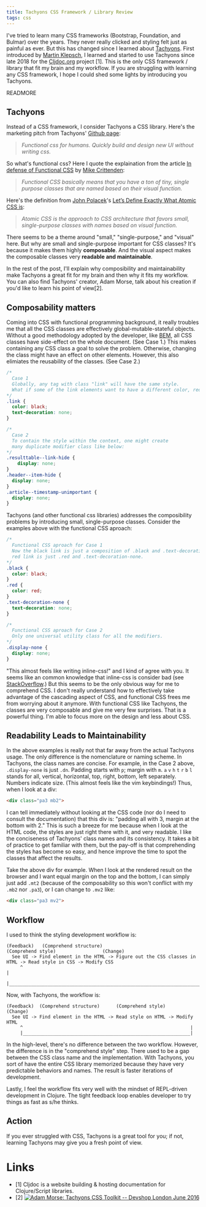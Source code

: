 ```yaml
---
title: Tachyons CSS Framework / Library Review
tags: css
---
```


I've tried to learn many CSS frameworks (Bootstrap, Foundation, and Bulmar)
over the years. They never really clicked and styling felt just as painful
as ever. But this has changed since I learned about [Tachyons](https://tachyons.io/).
First introduced by [Martin Klepsch](https://twitter.com/martinklepsch),
I learned and started to use Tachyons since late 2018 for the [Cljdoc.org](https://cljdoc.org/)
project [1]. This is the only CSS framework / library that fit my brain and my workflow.
If you are struggling with learning any CSS framework, I hope I could shed some lights
by introducing you Tachyons.

READMORE

## Tachyons

Instead of a CSS framework, I consider Tachyons a CSS library.
Here's the marketing pitch from Tachyons'
[Github page](https://github.com/tachyons-css/tachyons/):

> _Functional css for humans.
> Quickly build and design new UI without writing css._

So what's functional css? Here I quote the explaination from the article
[In defense of Functional CSS](https://www.mikecr.it/ramblings/functional-css/)
by [Mike Crittenden](https://twitter.com/mcrittenden):

> _Functional CSS basically means that you have a ton of tiny,
> single purpose classes that are named based on their visual function._

Here's the definition from [John Polacek](https://twitter.com/johnpolacek)'s
[Let’s Define Exactly What Atomic CSS is](https://css-tricks.com/lets-define-exactly-atomic-css/):

> _Atomic CSS is the approach to CSS architecture that favors small,
> single-purpose classes with names based on visual function._

There seems to be a theme around "small," "single-purpose," and "visual" here.
But why are small and single-purpose important for CSS classes? It's because it makes
them highly __composable__. And the visual aspect makes the composable classes
very __readable and maintainable__.

In the rest of the post, I'll explain why composibility and maintainability
make Tachyons a great fit for my brain and then why it fits my workflow.
You can also find Tachyons' creator, Adam Morse, talk about his creation
if you'd like to learn his point of view[2].

## Composability matters

Coming into CSS with functional programming background, it really troubles me
that all the CSS classes are effectively global-mutable-stateful objects. Without a good methodology
adopted by the developer, like [BEM](http://getbem.com/), all CSS classes have
side-effect on the whole document. (See Case 1.) This makes containing
any CSS class a goal to solve the problem. Otherwise, changing the class might
have an effect on other elements. However, this also elimiates the
reusability of the classes. (See Case 2.)

```css
/*
  Case 1
  Globally, any tag with class "link" will have the same style.
  What if some of the link elements want to have a different color, red?
*/
.link {
  color: black;
  text-decoration: none;
}

/*
  Case 2
  To contain the style within the context, one might create
  many duplicate modifier class like below:
*/
.resulttable--link-hide {
	display: none;
}
.header--item-hide {
  display: none;
}
.article--timestamp-unimportant {
  display: none;
}
```

Tachyons (and other functional css libraries) addresses the composibility problems by
introducing small, single-purpose classes.
Consider the examples above with the functional CSS aproach:

```css
/*
  Functional CSS aproach for Case 1
  Now the black link is just a composition of .black and .text-decoration-none;
  red link is just .red and .text-decoration-none.
*/
.black {
  color: black;
}
.red {
  color: red;
}
.text-decoration-none {
  text-decoration: none;
}

/*
  Functional CSS aproach for Case 2
  Only one universal utility class for all the modifiers.
*/
.display-none {
  display: none;
}
```

"This almost feels like writing inline-css!" and I kind of agree with you.
It seems like an common knowledge that inline-css is consider bad
(see [StackOverflow](https://stackoverflow.com/questions/2612483/whats-so-bad-about-in-line-css).)
But this seems to be the only obvious way for me to comprehend CSS.
I don't really understand how to effectively take advantage of the
cascading aspect of CSS, and functional CSS frees me from worrying
about it anymore. With functional CSS like Tachyons, the classes are
very composable and give me very few surprises. That is a powerful thing.
I'm able to focus more on the design and less about CSS.

## Readability Leads to Maintainability

In the above examples is really not that far away from the actual Tachyons usage.
The only difference is the nomenclature or naming scheme. In Tachyons,
the class names are concise. For example, in the Case 2 above, `.display-none` is
just `.dn`. Padding starts with `p`; margin with `m`. `a` `v` `h` `t` `r` `b` `l` stands
for all, vertical, horizontal, top, right, bottom, left separately. Numbers indicate size.
(This almost feels like the vim keybindings!)
Thus, when I look at a div:

```html
<div class="pa3 mb2">
```

I can tell immediately without looking at the CSS code (nor do I need to consult the documentation)
that this div is: "padding all with 3, margin at the bottom with 2."
This is such a breeze for me because when I look at the HTML code,
the styles are just right there with it, and very readable.
I like the conciseness of Tachyons' class names and its consistency.
It takes a bit of practice to get familiar with them,
but the pay-off is that comprehending the styles has become so easy,
and hence improve the time to spot the classes that affect the results.

Take the above div for example. When I look at the rendered result
on the browser and I want equal margin on the top and the bottom,
I can simply just add `.mt2` (because of the composability so this
won't conflict with my `.mb2` nor `.pa3`), or I can change to `.mv2` like:

```html
<div class="pa3 mv2">
```

## Workflow

I used to think the styling development workflow is:

```
(Feedback)   (Comprehend structure)                                (Comprehend style)                 (Change)
  See UI -> Find element in the HTML -> Figure out the CSS classes in HTML -> Read style in CSS -> Modify CSS
     ^                                                                                                  |
     |__________________________________________________________________________________________________|
```

Now, with Tachyons, the workflow is:

```
(Feedback)  (Comprehend structure)      (Comprehend style)      (Change)
  See UI -> Find element in the HTML -> Read style on HTML -> Modify HTML
     ^                                                             |
     |_____________________________________________________________|
```

In the high-level, there's no difference between the two workflow.
However, the difference is in the "comprehend style" step.
There used to be a gap between the CSS class name and the implementation.
With Tachyons, you sort of have the entire CSS library memorized because
they have very predictable behaviors and names. The result is faster
iterations of development.

Lastly, I feel the workflow fits very well with the mindset of REPL-driven development
in Clojure. The tight feedback loop enables developer to try things as fast as
s/he thinks.

## Action

If you ever struggled with CSS, Tachyons is a great tool for you;
if not, learning Tachyons may give you a fresh point of view.


# Links
* [1] Cljdoc is a website building & hosting documentation for Clojure/Script libraries.
* [2] [![Adam Morse: Tachyons CSS Toolkit -- Devshop London June 2016](https://img.youtube.com/vi/r56fRaWth58/0.jpg)](https://www.youtube.com/watch?v=r56fRaWth58)
